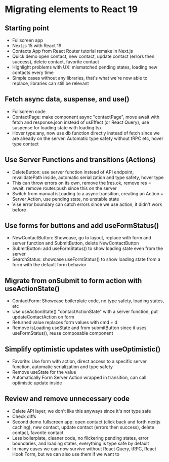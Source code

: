 # Migrating elements to React 19

## Starting point

- Fullscreen app
- Next.js 15 with React 19
- Contacts App from React Router tutorial remake in Next.js
- Quick demo open contact, new contact, update contact (errors then success), delete contact, favorite contact
- Highlight problems with UX: mismatched pending states, loading new contacts every time
- Simple cases without any libraries, that's what we're now able to replace, libraries can still be relevant

## Fetch async data, suspense, and use()

- Fullscreen code
- ContactPage: make component async "contactPage", move await with fetch and response.json instead of usEffect (or React Query), use suspense for loading state with loading.tsx
- Hover type:any, now use db function directly instead of fetch since we are already on the server. Automatic type safety without tRPC etc, hover type contact

## Use Server Functions and transitions (Actions)

- DeleteButton: use server function instead of API endpoint, revalidatePath inside, automatic serialization and type safety, hover type
- This can throw errors on its own, remove the !res.ok, remove res = await, remove router.push since this on the server
- Switch from manual isLoading to a async transition, creating an Action + Server Action, use pending state, no unstable state
- Vise error boundary can catch errors since we use action, it didn't work before

## Use forms for buttons and add useFormStatus()

- NewContactButton: Showcase, go to layout, replace with form and server function and SubmitButton, delete NewContactButton
- SubmitButton: add useFormStatus() to show loading state even from the server
- SearchStatus: showcase useFormStatus() to show loading state from a form with the default form behavior

## Migrate from onSubmit to form action with useActionState()

- ContactForm: Showcase boilerplate code, no type safety, loading states, etc
- Use useActionState() "contactActionState" with a server function, put updateContactAction on form
- Returned value replaces form values with cmd + d
- Remove isLoading useState and from submitButton since it uses useFormStatus(), reuse composable component

## Simplify optimistic updates with useOptimistic()

- Favorite: Use form with action, direct access to a specific server function, automatic serialization and type safety
- Remove useState for the value
- Automatically Form Server Action wrapped in transition, can call optimistic update inside

## Review and remove unnecessary code

- Delete API layer, we don't like this anyways since it's not type safe
- Check diffs
- Second demo fullscreen app: open contact (click back and forth nextjs caching), new contact, update contact (errors then success), delete contact, favorite contact
- Less boilerplate, cleaner code, no flickering pending states, error boundaries, and loading states, everything is type safe by default
- In many cases we can now survive without React Query, tRPC, React Hook Form, but we can also use them if we want to
